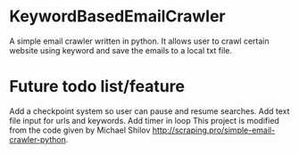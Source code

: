 # KeywordBasedEmailCrawler
A simple email crawler written in python. 
It allows user to crawl certain website using keyword and save the emails to a local txt file.

# Future todo list/feature
Add a checkpoint system so user can pause and resume searches. 
Add text file input for urls and keywords. 
Add timer in loop
This project is modified from the code given by Michael Shilov http://scraping.pro/simple-email-crawler-python. 
